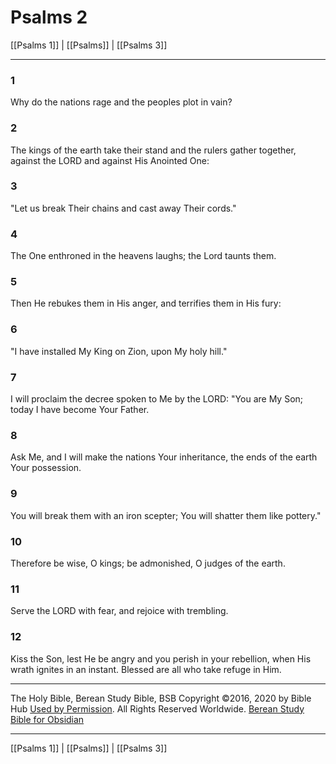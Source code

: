 # Psalms 2

[[Psalms 1]] | [[Psalms]] | [[Psalms 3]]

---

### 1
Why do the nations rage and the peoples plot in vain?

### 2
The kings of the earth take their stand and the rulers gather together, against the LORD and against His Anointed One:

### 3
"Let us break Their chains and cast away Their cords."

### 4
The One enthroned in the heavens laughs; the Lord taunts them.

### 5
Then He rebukes them in His anger, and terrifies them in His fury:

### 6
"I have installed My King on Zion, upon My holy hill."

### 7
I will proclaim the decree spoken to Me by the LORD: "You are My Son; today I have become Your Father.

### 8
Ask Me, and I will make the nations Your inheritance, the ends of the earth Your possession.

### 9
You will break them with an iron scepter; You will shatter them like pottery."

### 10
Therefore be wise, O kings; be admonished, O judges of the earth.

### 11
Serve the LORD with fear, and rejoice with trembling.

### 12
Kiss the Son, lest He be angry and you perish in your rebellion, when His wrath ignites in an instant. Blessed are all who take refuge in Him.

---

The Holy Bible, Berean Study Bible, BSB
Copyright ©2016, 2020 by Bible Hub
[Used by Permission](https://berean.bible/terms.htm). All Rights Reserved Worldwide.
[Berean Study Bible for Obsidian](https://github.com/gapmiss/berean-study-bible-for-obsidian)

---

[[Psalms 1]] | [[Psalms]] | [[Psalms 3]]

